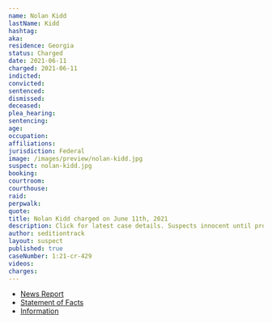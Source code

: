 ```yaml
---
name: Nolan Kidd
lastName: Kidd
hashtag:
aka:
residence: Georgia
status: Charged
date: 2021-06-11
charged: 2021-06-11
indicted:
convicted: 
sentenced: 
dismissed: 
deceased:
plea_hearing:
sentencing:
age:
occupation:
affiliations:
jurisdiction: Federal
image: /images/preview/nolan-kidd.jpg
suspect: nolan-kidd.jpg
booking:
courtroom:
courthouse:
raid:
perpwalk:
quote:
title: Nolan Kidd charged on June 11th, 2021
description: Click for latest case details. Suspects innocent until proven guilty.
author: seditiontrack
layout: suspect
published: true
caseNumber: 1:21-cr-429
videos:
charges:
---
```

- [News Report](https://www.emptywheel.net/2021/06/15/the-delayed-trespassing-charges-against-savanah-mcdonald-and-nolan-kidd/)
- [Statement of Facts](https://www.justice.gov/usao-dc/case-multi-defendant/file/1404531/download)
- [Information](https://extremism.gwu.edu/sites/g/files/zaxdzs2191/f/Savannah%20McDonald%20and%20Nolan%20Kidd%20Information.pdf)

